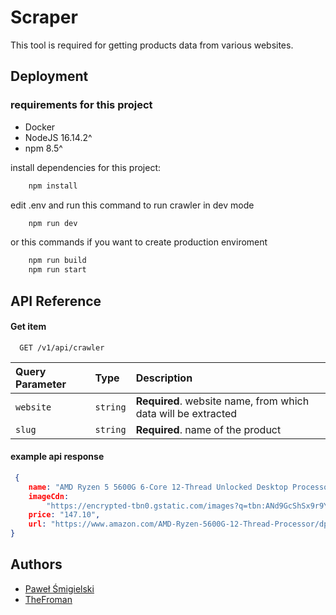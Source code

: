 
# Scraper

This tool is required for getting products data from various websites.

## Deployment

### requirements for this project
- Docker
- NodeJS 16.14.2^
- npm 8.5^

install dependencies for this project:
```bash
    npm install
```

edit .env and run this command to run crawler in dev mode

```bash
    npm run dev
```

or this commands if you want to create production enviroment 

```bash
    npm run build
    npm run start
```

## API Reference

#### Get item

```http
  GET /v1/api/crawler
```

|Query Parameter | Type     | Description                       |
| :------------- | :------- | :-------------------------------  |
| `website`      | `string` | **Required**. website name, from which data will be extracted         |
| `slug`         | `string` | **Required**. name of the product |

#### example api response 

```json
 {
    name: "AMD Ryzen 5 5600G 6-Core 12-Thread Unlocked Desktop Processor with Radeon Graphics ",
    imageCdn:
        "https://encrypted-tbn0.gstatic.com/images?q=tbn:ANd9GcShSx9r9Y8yBgODwooLAD48GowKIaLIrWPskQ&usqp=CAU",
    price: "147.10",
    url: "https://www.amazon.com/AMD-Ryzen-5600G-12-Thread-Processor/dp/B092L9GF5N",
}
```


## Authors

- [Paweł Śmigielski](https://www.github.com/psmigielski)
- [TheFroman](https://github.com/TheFroman)
